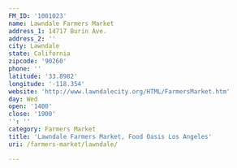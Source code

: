 ```yaml
---
FM_ID: '1001023'
name: Lawndale Farmers Market
address_1: 14717 Burin Ave.
address_2: ''
city: Lawndale
state: California
zipcode: '90260'
phone: ''
latitude: '33.8982'
longitude: '-118.354'
website: 'http://www.lawndalecity.org/HTML/FarmersMarket.htm'
day: Wed
open: '1400'
close: '1900'
'': ''
category: Farmers Market
title: 'Lawndale Farmers Market, Food Oasis Los Angeles'
uri: /farmers-market/lawndale/

---
```

